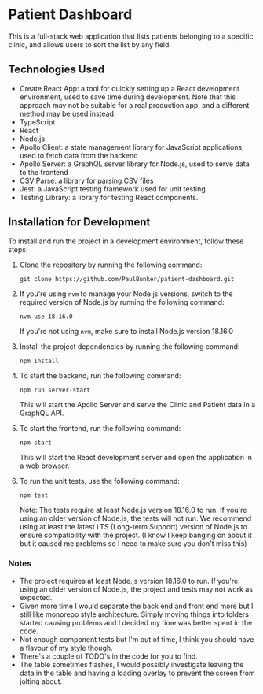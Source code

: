 # Patient Dashboard

This is a full-stack web application that lists patients belonging to a specific clinic, and allows users to sort the list by any field.

## Technologies Used

- Create React App: a tool for quickly setting up a React development environment, used to save time during development. Note that this approach may not be suitable for a real production app, and a different method may be used instead.
- TypeScript
- React
- Node.js
- Apollo Client: a state management library for JavaScript applications, used to fetch data from the backend
- Apollo Server: a GraphQL server library for Node.js, used to serve data to the frontend
- CSV Parse: a library for parsing CSV files
- Jest: a JavaScript testing framework used for unit testing.
- Testing Library: a library for testing React components.

## Installation for Development

To install and run the project in a development environment, follow these steps:

1. Clone the repository by running the following command:

   ```
   git clone https://github.com/PaulBunker/patient-dashboard.git
   ```

2. If you're using `nvm` to manage your Node.js versions, switch to the required version of Node.js by running the following command:

   ```
   nvm use 18.16.0
   ```

   If you're not using `nvm`, make sure to install Node.js version 18.16.0

3. Install the project dependencies by running the following command:

   ```
   npm install
   ```

4. To start the backend, run the following command:

   ```
   npm run server-start
   ```

   This will start the Apollo Server and serve the Clinic and Patient data in a GraphQL API.

5. To start the frontend, run the following command:

   ```
   npm start
   ```

   This will start the React development server and open the application in a web browser.

6. To run the unit tests, use the following command:

   ```
   npm test
   ```

   Note: The tests require at least Node.js version 18.16.0 to run. If you're using an older version of Node.js, the tests will not run. We recommend using at least the latest LTS (Long-term Support) version of Node.js to ensure compatibility with the project. (I know I keep banging on about it but it caused me problems so I need to make sure you don't miss this)

### Notes

- The project requires at least Node.js version 18.16.0 to run. If you're using an older version of Node.js, the project and tests may not work as expected.
- Given more time I would separate the back end and front end more but I still like monorepo style architecture. Simply moving things into folders started causing problems and I decided my time was better spent in the code.
- Not enough component tests but I'm out of time, I think you should have a flavour of my style though.
- There's a couple of TODO's in the code for you to find.
- The table sometimes flashes, I would possibly investigate leaving the data in the table and having a loading overlay to prevent the screen from jolting about. 
